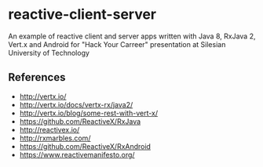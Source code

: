 # reactive-client-server
An example of reactive client and server apps written with Java 8, RxJava 2, Vert.x and Android for "Hack Your Carreer" presentation at Silesian University of Technology

References
----------
- http://vertx.io/
- http://vertx.io/docs/vertx-rx/java2/
- http://vertx.io/blog/some-rest-with-vert-x/
- https://github.com/ReactiveX/RxJava
- http://reactivex.io/
- http://rxmarbles.com/
- https://github.com/ReactiveX/RxAndroid
- https://www.reactivemanifesto.org/
